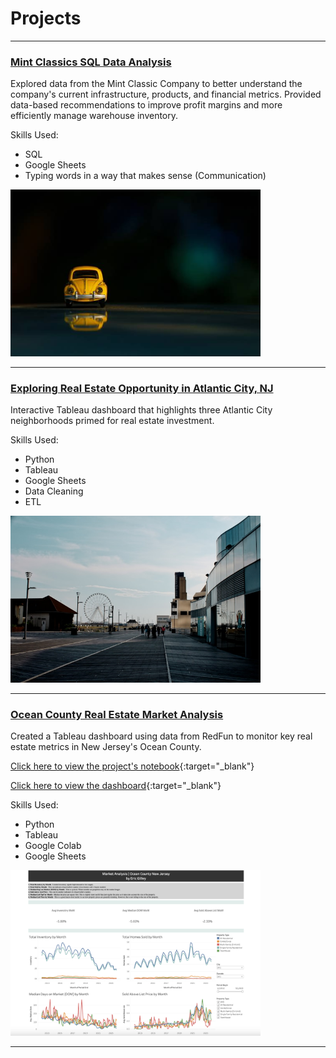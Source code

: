 # Projects
---

### <a href="https://e-gilley.github.io/Mint-Classics-Analysis/" target="_blank">Mint Classics SQL Data Analysis</a>

Explored data from the Mint Classic Company to better understand the company's current infrastructure, products, and financial metrics. Provided data-based recommendations to improve profit margins and more efficiently manage warehouse inventory.

Skills Used:
- SQL
- Google Sheets
- Typing words in a way that makes sense (Communication)

<div class="project-link">
    <a href="https://e-gilley.github.io//Mint-Classics-Analysis/" target="_blank">
        <img src="images/fahad-bin-kamal-anik-QLaa3aYpwv8-unsplash.jpg?raw=true" alt="Project Image" width="400">
    </a>
</div>

---

### <a href="https://public.tableau.com/views/OceanCountyRealEstateMarketOverview/OceanCountyDashboard?:language=en-US&:display_count=n&:origin=viz_share_link" target="_blank">Exploring Real Estate Opportunity in Atlantic City, NJ</a>

Interactive Tableau dashboard that highlights three Atlantic City neighborhoods primed for real estate investment.

Skills Used:
- Python
- Tableau
- Google Sheets
- Data Cleaning
- ETL

<a href="https://public.tableau.com/views/OceanCountyRealEstateMarketOverview/OceanCountyDashboard?:language=en-US&:display_count=n&:origin=viz_share_link" target="_blank">
  <img src="images/Atlantic-City.jpg?raw=true" alt="People walking on the board walk in Atlantic City, New Jersey" width="400">
</a>

---

### <a href="https://public.tableau.com/views/OceanCountyRealEstateMarketOverview/OceanCountyDashboard?:language=en-US&:display_count=n&:origin=viz_share_link" target="_blank">Ocean County Real Estate Market Analysis</a>

Created a Tableau dashboard using data from RedFun to monitor key real estate metrics in New Jersey's Ocean County.

[Click here to view the project's notebook](https://colab.research.google.com/drive/1WIjgo4YAxOl8I2xMRPjRzGbe9V9lz_tU?usp=sharing){:target="_blank"}

[Click here to view the dashboard](https://public.tableau.com/views/OceanCountyRealEstateMarketOverview/OceanCountyDashboard?:language=en-US&:display_count=n&:origin=viz_share_link){:target="_blank"}

Skills Used:
- Python
- Tableau
- Google Colab
- Google Sheets

<a href="https://public.tableau.com/views/OceanCountyRealEstateMarketOverview/OceanCountyDashboard?:language=en-US&:display_count=n&:origin=viz_share_link" target="_blank">
  <img src="images/Dashboard.png?raw=true" alt="A dashboard showing real estate information for Ocean County, New Jersey" width="400">
</a>

---
